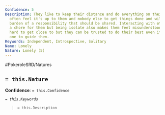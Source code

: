 ```yaml
---
Confidence: 5
Description: They like to keep their distance and do everything on their own. They
  often feel it's up to them and nobody else to get things done and will take the
  burden of a responsibility that should be shared. Interacting with others is like
  a chore for them but being isolate also makes them feel misunderstood. They are
  hard to get close to but they can be trusted to do their best even if there's no
  one to guide them.
Keywords: Independent, Introspective, Solitary
Name: Lonely
Nature: Lonely (5)
---
```


#PokeroleSRD/Natures

## `= this.Nature`

**Confidence**: `= this.Confidence`

*`= this.Keywords`*

> `= this.Description`
